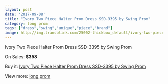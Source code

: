 ```yaml
---
layout: post
date: '2017-09-08'
title: "Ivory Two Piece Halter Prom Dress SSD-3395 by Swing Prom"
category: long prom
tags: ["dress","swing","unique","piece","brand"]
image: http://img.transblink.com/25002-thickbox_default/ivory-two-piece-halter-prom-dress-ssd-3395-by-swing-prom.jpg
---
```

Ivory Two Piece Halter Prom Dress SSD-3395 by Swing Prom

On Sales: **$358**
<a href="https://www.transblink.com/en/long-prom/7883-ivory-two-piece-halter-prom-dress-ssd-3395-by-swing-prom.html"><amp-img layout="responsive" width="600" height="600" src="//img.transblink.com/25002-thickbox_default/ivory-two-piece-halter-prom-dress-ssd-3395-by-swing-prom.jpg" alt="Ivory Two Piece Halter Prom Dress SSD-3395 by Swing Prom 0" /></a>
<a href="https://www.transblink.com/en/long-prom/7883-ivory-two-piece-halter-prom-dress-ssd-3395-by-swing-prom.html"><amp-img layout="responsive" width="600" height="600" src="//img.transblink.com/25004-thickbox_default/ivory-two-piece-halter-prom-dress-ssd-3395-by-swing-prom.jpg" alt="Ivory Two Piece Halter Prom Dress SSD-3395 by Swing Prom 1" /></a>
<a href="https://www.transblink.com/en/long-prom/7883-ivory-two-piece-halter-prom-dress-ssd-3395-by-swing-prom.html"><amp-img layout="responsive" width="600" height="600" src="//img.transblink.com/25003-thickbox_default/ivory-two-piece-halter-prom-dress-ssd-3395-by-swing-prom.jpg" alt="Ivory Two Piece Halter Prom Dress SSD-3395 by Swing Prom 2" /></a>

Buy it: [Ivory Two Piece Halter Prom Dress SSD-3395 by Swing Prom](https://www.transblink.com/en/long-prom/7883-ivory-two-piece-halter-prom-dress-ssd-3395-by-swing-prom.html "Ivory Two Piece Halter Prom Dress SSD-3395 by Swing Prom")

View more: [long prom](https://www.transblink.com/en/58-long-prom "long prom")